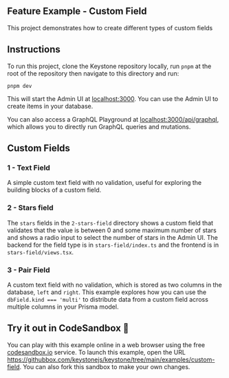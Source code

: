 ## Feature Example - Custom Field

This project demonstrates how to create different types of custom fields

## Instructions

To run this project, clone the Keystone repository locally, run `pnpm` at the root of the repository then navigate to this directory and run:

```shell
pnpm dev
```

This will start the Admin UI at [localhost:3000](http://localhost:3000).
You can use the Admin UI to create items in your database.

You can also access a GraphQL Playground at [localhost:3000/api/graphql](http://localhost:3000/api/graphql), which allows you to directly run GraphQL queries and mutations.

## Custom Fields

### 1 - Text Field

A simple custom text field with no validation, useful for exploring the building blocks of a custom field.

### 2 - Stars field

The `stars` fields in the `2-stars-field` directory shows a custom field that validates that the value is between 0 and some maximum number of stars and shows a radio input to select the number of stars in the Admin UI. The backend for the field type is in `stars-field/index.ts` and the frontend is in `stars-field/views.tsx`.

### 3 - Pair Field

A custom text field with no validation, which is stored as two columns in the database, `left` and `right`.
This example explores how you can use the `dbField.kind === 'multi'` to distribute data from a custom field across multiple columns in your Prisma model.

## Try it out in CodeSandbox 🧪

You can play with this example online in a web browser using the free [codesandbox.io](https://codesandbox.io/) service. To launch this example, open the URL <https://githubbox.com/keystonejs/keystone/tree/main/examples/custom-field>. You can also fork this sandbox to make your own changes.
